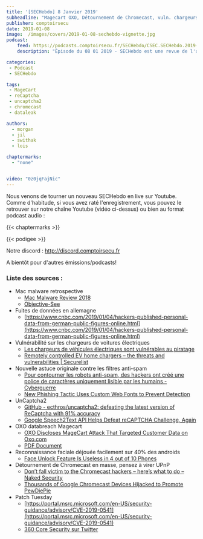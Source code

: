```yaml
---
title: '[SECHebdo] 8 Janvier 2019'
subheadline: "Magecart OXO, Détournement de Chromecast, vuln. chargeurs de voiture, Patch Tuesday, Dataleak, Bypass biométrie, Uncaptcha2, etc."
publisher: comptoirsecu
date: 2019-01-08
image:  /images/covers/2019-01-08-sechebdo-vignette.jpg
podcast:
    feed: https://podcasts.comptoirsecu.fr/SECHebdo/CSEC.SECHebdo.2019-01-08.mp3
    description: "Épisode du 08 01 2019 - SECHebdo est une revue de l'actualité cybersécurité réalisée en live sur Youtube, généralement le mardi soir."

categories:
 - Podcast
 - SECHebdo

tags:
 - MageCart
 - reCaptcha
 - uncaptcha2
 - chromecast
 - dataleak

authors:
  - morgan
  - jil
  - swithak
  - lois

chaptermarks:
  - "none"


video: "0z0jqFajNic"
---
```


Nous venons de tourner un nouveau SECHebdo en live sur Youtube. Comme d'habitude, si vous avez raté l'enregistrement, vous pouvez le retrouver sur notre chaîne Youtube (vidéo ci-dessus) ou bien au format podcast audio :

{{< chaptermarks >}}

{{< podigee >}}

Notre discord : <http://discord.comptoirsecu.fr>

A bientôt pour d'autres émissions/podcasts!

### Liste des sources :

*  Mac malware retrospective
	* [Mac Malware Review 2018](https://objective-see.com/downloads/MacMalware_2018.pdf)
	* [Objective-See](https://objective-see.com)
*  Fuites de données en allemagne
	* [https://www.cnbc.com/2019/01/04/hackers-published-personal-data-from-german-public-figures-online.html](https://www.cnbc.com/2019/01/04/hackers-published-personal-data-from-german-public-figures-online.html)
*  Vulnérabilité sur les chargeurs de voitures électriques 
	* [Les chargeurs de véhicules électriques sont vulnérables au piratage](https://www.presse-citron.net/les-chargeurs-de-vehicules-electriques-sont-vulnerables-au-piratage/)
	* [Remotely controlled EV home chargers – the threats and vulnerabilities | Securelist](https://securelist.com/remotely-controlled-ev-home-chargers-the-threats-and-vulnerabilities/89251/)
*  Nouvelle astuce originale contre les filtres anti-spam
	* [Pour contourner les robots anti-spam, des hackers ont créé une police de caractères uniquement lisible par les humains - Cyberguerre](https://cyberguerre.numerama.com/528-pour-contourner-les-robots-anti-spam-des-hackers-ont-cree-une-police-de-caracteres-uniquement-lisible-par-les-humains.html)
	* [New Phishing Tactic Uses Custom Web Fonts to Prevent Detection](https://www.bleepingcomputer.com/news/security/new-phishing-tactic-uses-custom-web-fonts-to-prevent-detection/)
*  UnCaptcha2
	* [GitHub - ecthros/uncaptcha2: defeating the latest version of ReCaptcha with 91% accuracy](https://github.com/ecthros/uncaptcha2)
	* [Google Speech2Text API Helps Defeat reCAPTCHA Challenge, Again](https://www.bleepingcomputer.com/news/security/google-speech2text-api-helps-defeat-recaptcha-challenge-again/)
*  OXO databreach Magecart 
	* [OXO Discloses MageCart Attack That Targeted Customer Data on Oxo.com](https://www.bleepingcomputer.com/news/security/oxo-discloses-magecart-attack-that-targeted-customer-data-on-oxocom/)
	* [PDF Document](https://oag.ca.gov/system/files/OXO%20International%202%20Ad%20r2fin_0.pdf)
*  Reconnaissance faciale déjouée facilement sur 40% des androids
	* [Face Unlock Feature Is Useless in 4 out of 10 Phones](https://www.bleepingcomputer.com/news/security/face-unlock-feature-is-useless-in-4-out-of-10-phones/)
*  Détournement de Chromecast en masse, pensez à virer UPnP
	* [Don’t fall victim to the Chromecast hackers – here’s what to do – Naked Security](https://nakedsecurity.sophos.com/2019/01/04/dont-fall-victim-to-the-chromecast-hackers-heres-what-to-do/)
	* [Thousands of Google Chromecast Devices Hijacked to Promote PewDiePie](https://thehackernews.com/2019/01/chromecast-pewdiepie-hack.html)
*  Patch Tuesday
	* [https://portal.msrc.microsoft.com/en-US/security-guidance/advisory/CVE-2019-0541](https://portal.msrc.microsoft.com/en-US/security-guidance/advisory/CVE-2019-0541)
	* [360 Core Security sur Twitter](https://twitter.com/360CoreSec/status/1080651252445241346)
